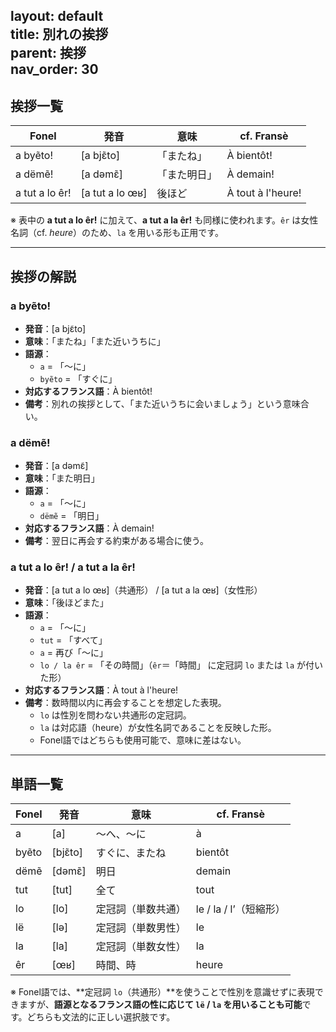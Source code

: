 layout: default  
title: 別れの挨拶  
parent: 挨拶  
nav_order: 30  
---

## 挨拶一覧

| Fonel                            | 発音             | 意味               | cf. Fransè           |
|----------------------------------|------------------|--------------------|----------------------|
| a byẽto!                         | [a bjɛ̃to]       | 「またね」         | À bientôt!           |
| a dëmẽ!                          | [a dəmɛ̃]        | 「また明日」       | À demain!            |
| a tut a lo êr!                   | [a tut a lo œʁ]  | 後ほど             | À tout à l'heure!    |

※ 表中の **a tut a lo êr!** に加えて、**a tut a la êr!** も同様に使われます。`êr` は女性名詞（cf. *heure*）のため、`la` を用いる形も正用です。

---

## 挨拶の解説

### a byẽto!
- **発音**：[a bjɛ̃to]
- **意味**：「またね」「また近いうちに」
- **語源**：
  - `a` = 「〜に」
  - `byẽto` = 「すぐに」
- **対応するフランス語**：À bientôt!
- **備考**：別れの挨拶として、「また近いうちに会いましょう」という意味合い。

### a dëmẽ!
- **発音**：[a dəmɛ̃]
- **意味**：「また明日」
- **語源**：
  - `a` = 「〜に」
  - `dëmẽ` = 「明日」
- **対応するフランス語**：À demain!
- **備考**：翌日に再会する約束がある場合に使う。

### a tut a lo êr! / a tut a la êr!
- **発音**：[a tut a lo œʁ]（共通形） / [a tut a la œʁ]（女性形）
- **意味**：「後ほどまた」
- **語源**：
  - `a` = 「〜に」
  - `tut` = 「すべて」
  - `a` = 再び「〜に」
  - `lo / la êr` = 「その時間」（`êr`＝「時間」 に定冠詞 `lo` または `la` が付いた形）
- **対応するフランス語**：À tout à l'heure!
- **備考**：数時間以内に再会することを想定した表現。
  - `lo` は性別を問わない共通形の定冠詞。
  - `la` は対応語（heure）が女性名詞であることを反映した形。
  - Fonel語ではどちらも使用可能で、意味に差はない。

---

## 単語一覧

| Fonel     | 発音      | 意味                | cf. Fransè              |
|-----------|-----------|---------------------|-------------------------|
| a         | [a]       | 〜へ、〜に          | à                       |
| byẽto     | [bjɛ̃to]  | すぐに、またね      | bientôt                 |
| dëmẽ      | [dəmɛ̃]   | 明日                | demain                  |
| tut       | [tut]     | 全て                | tout                    |
| lo        | [lo]      | 定冠詞（単数共通）  | le / la / l’（短縮形） |
| lë        | [lə]      | 定冠詞（単数男性）  | le                      |
| la        | [la]      | 定冠詞（単数女性）  | la                      |
| êr        | [œʁ]      | 時間、時            | heure                   |

※ Fonel語では、**定冠詞 `lo`（共通形）**を使うことで性別を意識せずに表現できますが、**語源となるフランス語の性に応じて `lë` / `la` を用いることも可能**です。どちらも文法的に正しい選択肢です。
